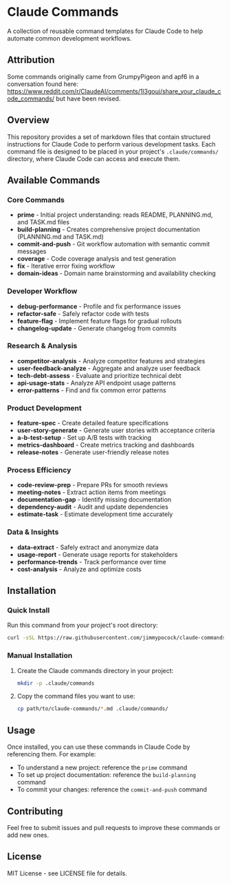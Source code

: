 # Claude Commands

A collection of reusable command templates for Claude Code to help automate common development workflows.

## Attribution

Some commands originally came from GrumpyPigeon and apf6 in a conversation found here: https://www.reddit.com/r/ClaudeAI/comments/1l3gouj/share_your_claude_code_commands/ but have been revised.

## Overview

This repository provides a set of markdown files that contain structured instructions for Claude Code to perform various development tasks. Each command file is designed to be placed in your project's `.claude/commands/` directory, where Claude Code can access and execute them.

## Available Commands

### Core Commands
- **prime** - Initial project understanding: reads README, PLANNING.md, and TASK.md files
- **build-planning** - Creates comprehensive project documentation (PLANNING.md and TASK.md)
- **commit-and-push** - Git workflow automation with semantic commit messages
- **coverage** - Code coverage analysis and test generation
- **fix** - Iterative error fixing workflow
- **domain-ideas** - Domain name brainstorming and availability checking

### Developer Workflow
- **debug-performance** - Profile and fix performance issues
- **refactor-safe** - Safely refactor code with tests
- **feature-flag** - Implement feature flags for gradual rollouts
- **changelog-update** - Generate changelog from commits

### Research & Analysis
- **competitor-analysis** - Analyze competitor features and strategies
- **user-feedback-analyze** - Aggregate and analyze user feedback
- **tech-debt-assess** - Evaluate and prioritize technical debt
- **api-usage-stats** - Analyze API endpoint usage patterns
- **error-patterns** - Find and fix common error patterns

### Product Development
- **feature-spec** - Create detailed feature specifications
- **user-story-generate** - Generate user stories with acceptance criteria
- **a-b-test-setup** - Set up A/B tests with tracking
- **metrics-dashboard** - Create metrics tracking and dashboards
- **release-notes** - Generate user-friendly release notes

### Process Efficiency
- **code-review-prep** - Prepare PRs for smooth reviews
- **meeting-notes** - Extract action items from meetings
- **documentation-gap** - Identify missing documentation
- **dependency-audit** - Audit and update dependencies
- **estimate-task** - Estimate development time accurately

### Data & Insights
- **data-extract** - Safely extract and anonymize data
- **usage-report** - Generate usage reports for stakeholders
- **performance-trends** - Track performance over time
- **cost-analysis** - Analyze and optimize costs

## Installation

### Quick Install

Run this command from your project's root directory:

```bash
curl -sSL https://raw.githubusercontent.com/jimmypocock/claude-commands/main/install.sh | bash
```

### Manual Installation

1. Create the Claude commands directory in your project:

   ```bash
   mkdir -p .claude/commands
   ```

2. Copy the command files you want to use:

   ```bash
   cp path/to/claude-commands/*.md .claude/commands/
   ```

## Usage

Once installed, you can use these commands in Claude Code by referencing them. For example:

- To understand a new project: reference the `prime` command
- To set up project documentation: reference the `build-planning` command
- To commit your changes: reference the `commit-and-push` command

## Contributing

Feel free to submit issues and pull requests to improve these commands or add new ones.

## License

MIT License - see LICENSE file for details.